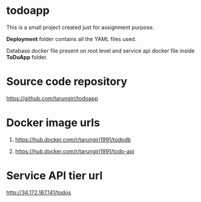 # todoapp
This is a small project created just for assignment purpose.

**Deployment** folder contains all the YAML files used.

Database docker file present on root level and service api docker file inside **ToDoApp** folder.

# Source code repository
https://github.com/tarungiri/todoapp

# Docker image urls
1. https://hub.docker.com/r/tarungiri1991/tododb

2. https://hub.docker.com/r/tarungiri1991/todo-api

# Service API tier url
http://34.172.187.141/todos

